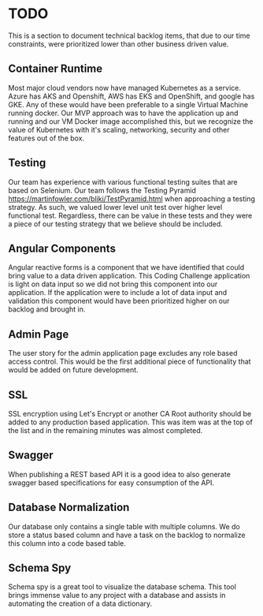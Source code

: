 # TODO
This is a section to document technical backlog items, that due to our time constraints, were prioritized lower than other business driven value.

## Container Runtime

Most major cloud vendors now have managed Kubernetes as a service. Azure has AKS and Openshift, AWS has EKS and OpenShift, and google has GKE. Any of these would have been preferable to a single Virtual Machine running docker. Our MVP approach was to have the application up and running and our VM Docker image accomplished this, but we recognize the value of Kubernetes with it's scaling, networking, security and other features out of the box.

## Testing

Our team has experience with various functional testing suites that are based on Selenium. Our team follows the Testing Pyramid https://martinfowler.com/bliki/TestPyramid.html when approaching a testing strategy. As such, we valued lower level unit test over higher level functional test. Regardless, there can be value in these tests and they were a piece of our testing strategy that we believe should be included.

## Angular Components

Angular reactive forms is a component that we have identified that could bring value to a data driven application. This Coding Challenge application is light on data input so we did not bring this component into our application. If the application were to include a lot of data input and validation this component would have been prioritized higher on our backlog and brought in.

## Admin Page

The user story for the admin application page excludes any role based access control. This would be the first additional piece of functionality that would be added on future development.

## SSL

SSL encryption using Let's Encrypt or another CA Root authority should be added to any production based application. This was item was at the top of the list and in the remaining minutes was almost completed.

## Swagger

When publishing a REST based API it is a good idea to also generate swagger based specifications for easy consumption of the API.

## Database Normalization

Our database only contains a single table with multiple columns. We do store a status based column and have a task on the backlog to normalize this column into a code based table.

## Schema Spy

Schema spy is a great tool to visualize the database schema. This tool brings immense value to any project with a database and assists in automating the creation of a data dictionary.